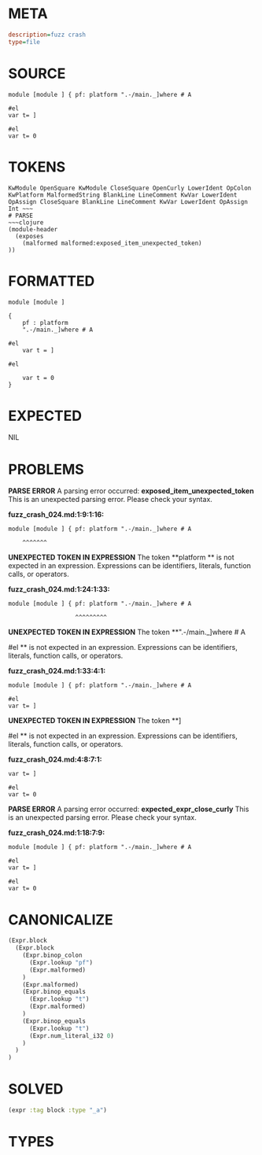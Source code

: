 # META
~~~ini
description=fuzz crash
type=file
~~~
# SOURCE
~~~roc
module [module ] { pf: platform ".-/main._]where # A

#el
var t= ]

#el
var t= 0
~~~
# TOKENS
~~~text
KwModule OpenSquare KwModule CloseSquare OpenCurly LowerIdent OpColon KwPlatform MalformedString BlankLine LineComment KwVar LowerIdent OpAssign CloseSquare BlankLine LineComment KwVar LowerIdent OpAssign Int ~~~
# PARSE
~~~clojure
(module-header
  (exposes
    (malformed malformed:exposed_item_unexpected_token)
))
~~~
# FORMATTED
~~~roc
module [module ]

{
	pf : platform 
	".-/main._]where # A

#el
	var t = ]

#el

	var t = 0
}
~~~
# EXPECTED
NIL
# PROBLEMS
**PARSE ERROR**
A parsing error occurred: **exposed_item_unexpected_token**
This is an unexpected parsing error. Please check your syntax.

**fuzz_crash_024.md:1:9:1:16:**
```roc
module [module ] { pf: platform ".-/main._]where # A
```
        ^^^^^^^


**UNEXPECTED TOKEN IN EXPRESSION**
The token **platform ** is not expected in an expression.
Expressions can be identifiers, literals, function calls, or operators.

**fuzz_crash_024.md:1:24:1:33:**
```roc
module [module ] { pf: platform ".-/main._]where # A
```
                       ^^^^^^^^^


**UNEXPECTED TOKEN IN EXPRESSION**
The token **".-/main._]where # A

#el
** is not expected in an expression.
Expressions can be identifiers, literals, function calls, or operators.

**fuzz_crash_024.md:1:33:4:1:**
```roc
module [module ] { pf: platform ".-/main._]where # A

#el
var t= ]
```


**UNEXPECTED TOKEN IN EXPRESSION**
The token **]

#el
** is not expected in an expression.
Expressions can be identifiers, literals, function calls, or operators.

**fuzz_crash_024.md:4:8:7:1:**
```roc
var t= ]

#el
var t= 0
```


**PARSE ERROR**
A parsing error occurred: **expected_expr_close_curly**
This is an unexpected parsing error. Please check your syntax.

**fuzz_crash_024.md:1:18:7:9:**
```roc
module [module ] { pf: platform ".-/main._]where # A

#el
var t= ]

#el
var t= 0
```


# CANONICALIZE
~~~clojure
(Expr.block
  (Expr.block
    (Expr.binop_colon
      (Expr.lookup "pf")
      (Expr.malformed)
    )
    (Expr.malformed)
    (Expr.binop_equals
      (Expr.lookup "t")
      (Expr.malformed)
    )
    (Expr.binop_equals
      (Expr.lookup "t")
      (Expr.num_literal_i32 0)
    )
  )
)
~~~
# SOLVED
~~~clojure
(expr :tag block :type "_a")
~~~
# TYPES
~~~roc
~~~
